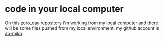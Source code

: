 # code in your local computer
On this zero_day repository i'm working from my local computer and there will be some files pushed from my local environment.
my github account is [ab-miko](https://github.com/ab-miko).